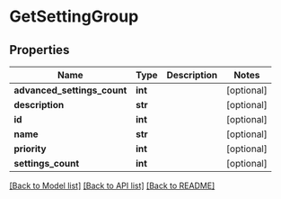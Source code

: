 # GetSettingGroup

## Properties
Name | Type | Description | Notes
------------ | ------------- | ------------- | -------------
**advanced_settings_count** | **int** |  | [optional] 
**description** | **str** |  | [optional] 
**id** | **int** |  | [optional] 
**name** | **str** |  | [optional] 
**priority** | **int** |  | [optional] 
**settings_count** | **int** |  | [optional] 

[[Back to Model list]](../README.md#documentation-for-models) [[Back to API list]](../README.md#documentation-for-api-endpoints) [[Back to README]](../README.md)

